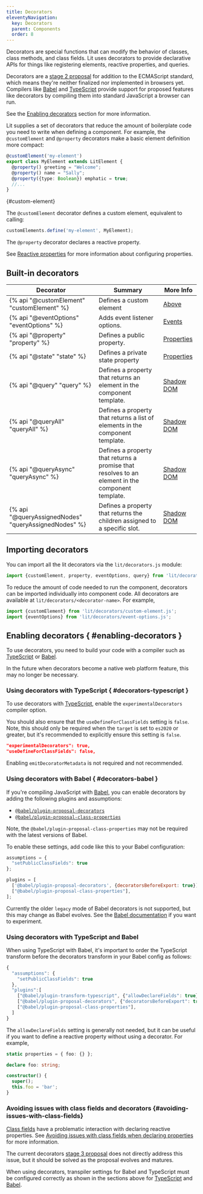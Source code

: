 ```yaml
---
title: Decorators
eleventyNavigation:
  key: Decorators
  parent: Components
  order: 8
---
```


Decorators are special functions that can modify the behavior of classes, class methods, and class fields. Lit uses decorators to provide declarative APIs for things like registering elements, reactive properties, and queries.

Decorators are a [stage 2 proposal](https://github.com/tc39/proposal-decorators) for addition to the ECMAScript standard, which means they're neither finalized nor implemented in browsers yet. Compilers like [Babel](https://babeljs.io/) and [TypeScript](https://www.typescriptlang.org/) provide support for proposed features like decorators by compiling them into standard JavaScript a browser can run.

See the [Enabling decorators](#enabling-decorators) section for more information.

Lit supplies a set of decorators that reduce the amount of boilerplate code you need to write when defining a component. For example, the `@customElement` and `@property` decorators make a basic element definition more compact:

```ts
@customElement('my-element')
export class MyElement extends LitElement {
  @property() greeting = "Welcome";
  @property() name = "Sally";
  @property({type: Boolean}) emphatic = true;
  //...
}
```
{#custom-element}

The `@customElement` decorator defines a custom element, equivalent to calling:

```js
customElements.define('my-element', MyElement);
```

The `@property` decorator declares a reactive property.

See [Reactive properties](/docs/components/properties/) for more information about configuring properties.

## Built-in decorators

| Decorator | Summary | More Info |
|-----------|---------|--------------|
| {% api "@customElement" "customElement" %} | Defines a custom element | [Above](#custom-element) |
| {% api "@eventOptions" "eventOptions" %} | Adds event listener options. | [Events](/docs/components/events/#event-options-decorator) |
| {% api "@property" "property" %} | Defines a public property. | [Properties](/docs/components/properties/#declare-with-decorators) |
| {% api "@state" "state" %} | Defines a private state property | [Properties](/docs/components/properties/#declare-with-decorators) |
| {% api "@query" "query" %} | Defines a property that returns an element in the component template. | [Shadow DOM](/docs/components/shadow-dom/#query) |
| {% api "@queryAll" "queryAll" %} | Defines a property that returns a list of elements in the component template. | [Shadow DOM](/docs/components/shadow-dom/#query-all) |
| {% api "@queryAsync" "queryAsync" %} | Defines a property that returns a promise that resolves to an element in the component template. | [Shadow DOM](/docs/components/shadow-dom/#query-async) |
| {% api "@queryAssignedNodes" "queryAssignedNodes" %} | Defines a property that returns the children assigned to a specific slot. | [Shadow DOM](/docs/components/shadow-dom/#query-assigned-nodes) |

## Importing decorators

You can import all the lit decorators via the `lit/decorators.js` module:

```js
import {customElement, property, eventOptions, query} from 'lit/decorators.js';
```

To reduce the amount of code needed to run the component, decorators can be imported individually into component code. All decorators are available at `lit/decorators/<decorator-name>`. For example,

```js
import {customElement} from 'lit/decorators/custom-element.js';
import {eventOptions} from 'lit/decorators/event-options.js';
```

## Enabling decorators { #enabling-decorators }

To use decorators, you need to build your code with a compiler such as [TypeScript](#decorators-typescript) or [Babel](#decorators-babel).

In the future when decorators become a native web platform feature, this may no longer be necessary.

### Using decorators with TypeScript { #decorators-typescript }

To use decorators with [TypeScript](https://www.typescriptlang.org/docs/handbook/decorators.html), enable the `experimentalDecorators` compiler option.

You should also ensure that the `useDefineForClassFields` setting is `false`. Note, this should only be required when the `target` is set to `es2020` or greater, but it's recommended to explicitly ensure this setting is `false`.

```json
"experimentalDecorators": true,
"useDefineForClassFields": false,
```

Enabling `emitDecoratorMetadata` is not required and not recommended.

### Using decorators with Babel  { #decorators-babel }

If you're compiling JavaScript with [Babel](https://babeljs.io/docs/en/), you can enable decorators by adding the following plugins and assumptions:

*   [`@babel/plugin-proposal-decorators`](https://babeljs.io/docs/en/babel-plugin-proposal-decorators)
*   [`@babel/plugin-proposal-class-properties`](https://babeljs.io/docs/en/babel-plugin-proposal-class-properties)

Note, the `@babel/plugin-proposal-class-properties` may not be required with the latest versions of Babel.

To enable these settings, add code like this to your Babel configuration:

```js
assumptions = {
  "setPublicClassFields": true
};

plugins = [
  ['@babel/plugin-proposal-decorators', {decoratorsBeforeExport: true}],
  ["@babel/plugin-proposal-class-properties"],
];
```

<div class="alert alert-info">

Currently the older `legacy` mode of Babel decorators is not supported, but this may change as Babel evolves. See the [Babel documentation](https://babeljs.io/docs/en/babel-plugin-proposal-decorators#legacy) if you want to experiment.

</div>

### Using decorators with TypeScript and Babel

When using TypeScript with Babel, it's important to order the TypeScript transform before the decorators transform in your Babel config as follows:

```js
{
  "assumptions": {
    "setPublicClassFields": true
  },
  "plugins":[
    ["@babel/plugin-transform-typescript", {"allowDeclareFields": true}],
    ["@babel/plugin-proposal-decorators", {"decoratorsBeforeExport": true}],
    ["@babel/plugin-proposal-class-properties"],
  ]
}
```

The `allowDeclareFields` setting is generally not needed, but it can be useful if you want to define a reactive property without using a decorator. For example,

```ts
static properties = { foo: {} };

declare foo: string;

constructor() {
  super();
  this.foo = 'bar';
}
```

### Avoiding issues with class fields and decorators {#avoiding-issues-with-class-fields}

[Class fields](https://developer.mozilla.org/en-US/docs/Web/JavaScript/Reference/Classes/Public_class_fields) have a problematic interaction with declaring reactive properties. See [Avoiding issues with class fields when declaring properties](/docs/components/properties/#avoiding-issues-with-class-fields) for more information.

The current decorators [stage 3 proposal](https://github.com/tc39/proposal-decorators) does not directly address this issue, but it should be solved as the proposal evolves and matures.

When using decorators, transpiler settings for Babel and TypeScript must be configured correctly as shown in the sections above for [TypeScript](#decorators-typescript) and [Babel](#decorators-babel).
